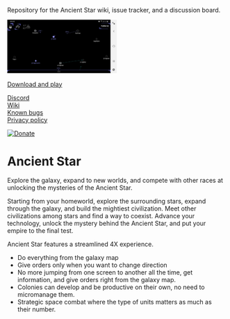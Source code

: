 Repository for the Ancient Star wiki, issue tracker, and a discussion board.

[<img src="./screenshots/map-early-game.jpg" alt="Ancient Star early game galaxy map" width="50%" height="50%">](/screenshots/map-early-game.jpg)

[Download and play](https://play.google.com/store/apps/details?id=com.ikcode.ancientstar1)  

[Discord](https://discord.gg/nc66tMS3ZD)  
[Wiki](https://github.com/iktools/Ancient-Star/wiki)  
[Known bugs](https://github.com/iktools/Ancient-Star/issues)  
[Privacy policy](https://iktools.github.io/privacy.htm)

[![Donate](https://img.shields.io/badge/Donate-PayPal-green.svg)](https://www.paypal.me/IvanKravarscan/5)

# Ancient Star
Explore the galaxy, expand to new worlds, and compete with other races at unlocking the mysteries of the Ancient Star.

Starting from your homeworld, explore the surrounding stars, expand through the galaxy, and build the mightiest civilization. Meet other civilizations among stars and find a way to coexist. Advance your technology, unlock the mystery behind the Ancient Star, and put your empire to the final test.

Ancient Star features a streamlined 4X experience. 
- Do everything from the galaxy map
- Give orders only when you want to change direction
- No more jumping from one screen to another all the time, get information, and give orders right from the galaxy map. 
- Colonies can develop and be productive on their own, no need to micromanage them.
- Strategic space combat where the type of units matters as much as their number.
